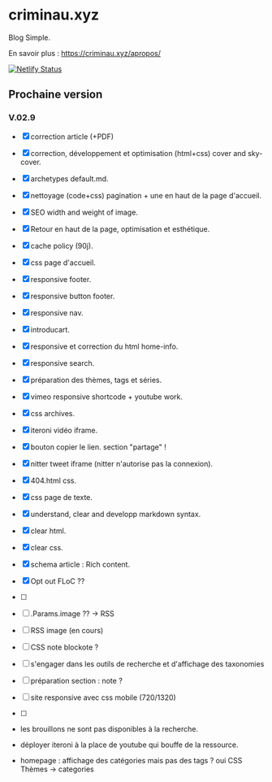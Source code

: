 # criminau.xyz

Blog Simple.

En savoir plus :   <https://criminau.xyz/apropos/>


[![Netlify Status](https://api.netlify.com/api/v1/badges/f6104326-809a-4b92-8914-4a7a34467c5c/deploy-status)](https://app.netlify.com/sites/criminau-site/deploys)


## Prochaine version

### V.02.9

- [X] correction article (+PDF)
- [X] correction, développement et optimisation (html+css) cover and sky-cover.
- [X] archetypes default.md.
- [X] nettoyage (code+css) pagination + une en haut de la page d'accueil.
- [X] SEO width and weight of image.
- [X] Retour en haut de la page, optimisation et esthétique.
- [X] cache policy (90j).
- [X] css page d'accueil.
- [X] responsive footer.
- [X] responsive button footer.
- [X] responsive nav.
- [X] introducart.
- [X] responsive et correction du html home-info.
- [X] responsive search.
- [X] préparation des thèmes, tags et séries.
- [X] vimeo responsive shortcode + youtube work.
- [X] css archives.
- [X] iteroni vidéo iframe.
- [X] bouton copier le lien. section "partage" !
- [X] nitter tweet iframe (nitter n'autorise pas la connexion).
- [X] 404.html css.
- [X] css page de texte.
- [X] understand, clear and developp markdown syntax.
- [X] clear html.
- [X] clear css.
- [X] schema article : Rich content.
- [X] Opt out FLoC ??


- [ ] 
- [ ] .Params.image ?? -> RSS
- [ ] RSS image (en cours)
- [ ] CSS note blockote ?
- [ ] s'engager dans les outils de recherche et d'affichage des taxonomies
- [ ] préparation section : note ?
- [ ] site responsive avec css mobile (720/1320)

- [ ]


- les brouillons ne sont pas disponibles à la recherche.
- déployer iteroni à la place de youtube qui bouffe de la ressource.

- homepage : affichage des catégories mais pas des tags ? oui CSS
Thèmes -> categories

